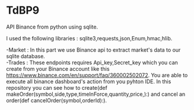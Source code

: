 # TdBP9

API Binance from python using sqlite.

I used the following libraries : sqlite3,requests,json,Enum,hmac,hlib.

-Market : In this part we use Binance api to extract market's data to our sqlite database.             
-Trades : These endpoints requires Api_key,Secret_key which you can create from your Binance account like this https://www.binance.com/en/support/faq/360002502072.
          You are able to execute all binance dashboard's action from you pyhton IDE. 
          In this repository you can see how to create(def makeOrder(symbol,side,type,timeInForce,quantity,price,):) and cancel an order(def cancelOrder(symbol,orderId):).
